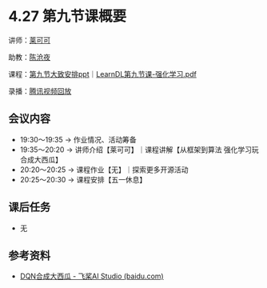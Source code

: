 # 4.27 第九节课概要

讲师：[莱可可](https://github.com/RedContritio)

助教：[陈沧夜](https://github.com/mrcangye)

课程：[第九节大致安排ppt](https://github.com/sunzhongkai588/LearnDL/blob/main/授课材料/LearnDL第九节课.pdf)｜[LearnDL第九节课-强化学习.pdf](https://github.com/sunzhongkai588/LearnDL/blob/main/授课材料/LearnDL第九节课-强化学习.pdf)

录播：[腾讯视频回放](https://meeting.tencent.com/v2/cloud-record/share?id=4262fbdb-0b41-424c-a51e-0f05977b6734&from=3)





## 会议内容

*  19:30～19:35 -> 作业情况、活动筹备
*  19:35～20:20 -> 讲师介绍【莱可可】｜课程讲解【从框架到算法 强化学习玩合成大西瓜】
*  20:20～20:25 -> 课程作业【无】｜探索更多开源活动
*  20:25～20:30 -> 课程安排【五一休息】

## 课后任务

* 无

## 参考资料
* [DQN合成大西瓜 - 飞桨AI Studio (baidu.com)](https://aistudio.baidu.com/aistudio/projectdetail/5135223)
